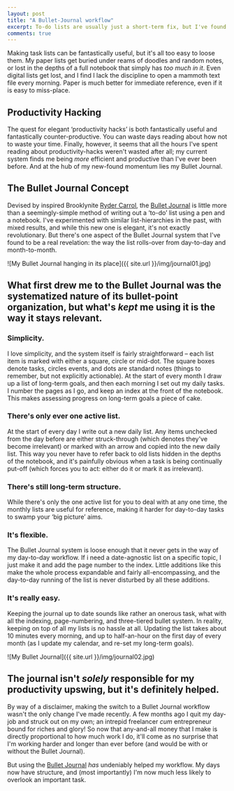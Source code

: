 ```yaml
---
layout: post
title: "A Bullet-Journal workflow"
excerpt: To-do lists are usually just a short-term fix, but I've found a system that stays relevant.
comments: true
---
```


Making task lists can be fantastically useful, but it's all too easy to loose them. My paper lists get buried under reams of doodles and random notes, or lost in the depths of a full notebook that simply has *too much in it*. Even digital lists get lost, and I find I lack the discipline to open a mammoth text file every morning. Paper is much better for immediate reference, even if it is easy to miss-place.

## Productivity Hacking
The quest for elegant ‘productivity hacks’ is both fantastically useful and fantastically counter-productive. You can waste days reading about how not to waste your time. Finally, however, it seems that all the hours I've spent reading about productivity-hacks weren't wasted after all; my current system finds me being *more* efficient and productive than I've ever been before. And at the hub of my new-found momentum lies my Bullet Journal.

## The Bullet Journal Concept
Devised by inspired Brooklynite [Ryder Carrol](http://www.rydercarroll.com/), the [Bullet Journal](http://www.bulletjournal.com/) is little more than a seemingly-simple method of writing out a ‘to-do’ list using a pen and a notebook. I've experimented with similar list-hierarchies in the past, with mixed results, and while this new one is elegant, it's not exactly revolutionary. But there's one aspect of the Bullet Journal system that I've found to be a real revelation: the way the list rolls-over from day-to-day and month-to-month.

![My Bullet Journal hanging in its place]({{ site.url }}/img/journal01.jpg)

## What first drew me to the Bullet Journal was the systematized nature of its bullet-point organization, but what's *kept* me using it is the way it stays relevant.

### Simplicity.
I love simplicity, and the system itself is fairly straightforward – each list item is marked with either a square, circle or mid-dot. The square boxes denote tasks, circles events, and dots are standard notes (things to remember, but not explicitly actionable). At the start of every month I draw up a list of long-term goals, and then each morning I set out my daily tasks. I number the pages as I go, and keep an index at the front of the notebook. This makes assessing progress on long-term goals a piece of cake.

### There's only ever one active list.
At the start of every day I write out a new daily list. Any items unchecked from the day before are either struck-through (which denotes they've become irrelevant) or marked with an arrow and copied into the new daily list. This way you never have to refer back to old lists hidden in the depths of the notebook, and it's painfully obvious when a task is being continually put-off (which forces you to act: either do it or mark it as irrelevant).

### There's still long-term structure.
While there's only the one active list for you to deal with at any one time, the monthly lists are useful for reference, making it harder for day-to-day tasks to swamp your ‘big picture’ aims.

### It's flexible.
The Bullet Journal system is loose enough that it never gets in the way of my day-to-day workflow. If i need a date-agnostic list on a specific topic, I just make it and add the page number to the index. Little additions like this make the whole process expandable and fairly all-encompassing, and the day-to-day running of the list is never disturbed by all these additions.

### It's really easy.
Keeping the journal up to date sounds like rather an onerous task, what with all the indexing, page-numbering, and three-tiered bullet system. In reality, keeping on top of all my lists is no hassle at all. Updating the list takes about 10 minutes every morning, and up to half-an-hour on the first day of every month (as I update my calendar, and re-set my long-term goals).

![My Bullet Journal]({{ site.url }}/img/journal02.jpg)

## The journal isn't *solely* responsible for my productivity upswing, but it's definitely helped.
By way of a disclaimer, making the switch to a Bullet Journal workflow wasn't the only change I've made recently. A few months ago I quit my day-job and struck out on my own; an intrepid freelancer *cum* entrepreneur bound for riches and glory! So now that any-and-all money that I make is directly proportional to how much work I do, it'll come as no surprise that I'm working harder and longer than ever before (and would be with or without the Bullet Journal).

But using the [Bullet Journal](http://www.bulletjournal.com/) *has* undeniably helped my workflow. My days now have structure, and (most importantly) I'm now much less likely to overlook an important task.